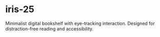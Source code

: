 # iris-25
Minimalist digital bookshelf with eye-tracking interaction. Designed for distraction-free reading and accessibility.
